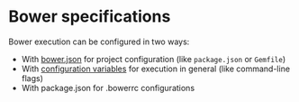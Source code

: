 # Bower specifications

Bower execution can be configured in two ways:

- With [bower.json](./json.md) for project configuration (like `package.json` or `Gemfile`)
- With [configuration variables](./config.md) for execution in general (like command-line flags)
- With package.json for .bowerrc configurations
